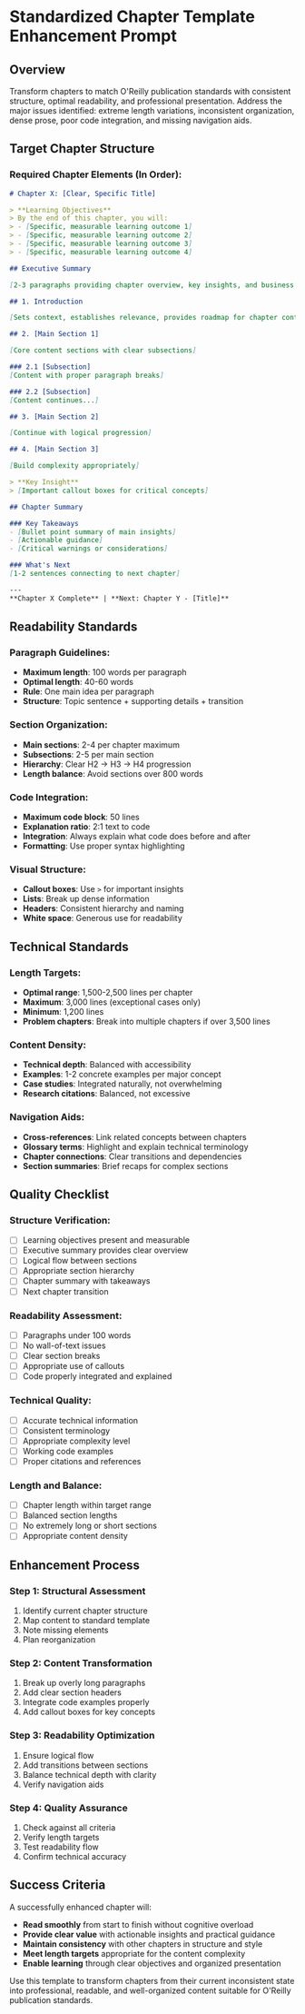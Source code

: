 # Standardized Chapter Template Enhancement Prompt

## Overview
Transform chapters to match O'Reilly publication standards with consistent structure, optimal readability, and professional presentation. Address the major issues identified: extreme length variations, inconsistent organization, dense prose, poor code integration, and missing navigation aids.

## Target Chapter Structure

### **Required Chapter Elements (In Order):**

```markdown
# Chapter X: [Clear, Specific Title]

> **Learning Objectives**
> By the end of this chapter, you will:
> - [Specific, measurable learning outcome 1]
> - [Specific, measurable learning outcome 2]  
> - [Specific, measurable learning outcome 3]
> - [Specific, measurable learning outcome 4]

## Executive Summary

[2-3 paragraphs providing chapter overview, key insights, and business relevance. Include quantifiable impact where possible.]

## 1. Introduction

[Sets context, establishes relevance, provides roadmap for chapter content]

## 2. [Main Section 1]

[Core content sections with clear subsections]

### 2.1 [Subsection]
[Content with proper paragraph breaks]

### 2.2 [Subsection]
[Content continues...]

## 3. [Main Section 2]

[Continue with logical progression]

## 4. [Main Section 3]

[Build complexity appropriately]

> **Key Insight**
> [Important callout boxes for critical concepts]

## Chapter Summary

### Key Takeaways
- [Bullet point summary of main insights]
- [Actionable guidance]
- [Critical warnings or considerations]

### What's Next
[1-2 sentences connecting to next chapter]

---
**Chapter X Complete** | **Next: Chapter Y - [Title]**
```

## Readability Standards

### **Paragraph Guidelines:**
- **Maximum length**: 100 words per paragraph
- **Optimal length**: 40-60 words
- **Rule**: One main idea per paragraph
- **Structure**: Topic sentence + supporting details + transition

### **Section Organization:**
- **Main sections**: 2-4 per chapter maximum
- **Subsections**: 2-5 per main section
- **Hierarchy**: Clear H2 → H3 → H4 progression
- **Length balance**: Avoid sections over 800 words

### **Code Integration:**
- **Maximum code block**: 50 lines
- **Explanation ratio**: 2:1 text to code
- **Integration**: Always explain what code does before and after
- **Formatting**: Use proper syntax highlighting

### **Visual Structure:**
- **Callout boxes**: Use `>` for important insights
- **Lists**: Break up dense information
- **Headers**: Consistent hierarchy and naming
- **White space**: Generous use for readability

## Technical Standards

### **Length Targets:**
- **Optimal range**: 1,500-2,500 lines per chapter
- **Maximum**: 3,000 lines (exceptional cases only)
- **Minimum**: 1,200 lines
- **Problem chapters**: Break into multiple chapters if over 3,500 lines

### **Content Density:**
- **Technical depth**: Balanced with accessibility  
- **Examples**: 1-2 concrete examples per major concept
- **Case studies**: Integrated naturally, not overwhelming
- **Research citations**: Balanced, not excessive

### **Navigation Aids:**
- **Cross-references**: Link related concepts between chapters
- **Glossary terms**: Highlight and explain technical terminology
- **Chapter connections**: Clear transitions and dependencies
- **Section summaries**: Brief recaps for complex sections

## Quality Checklist

### **Structure Verification:**
- [ ] Learning objectives present and measurable
- [ ] Executive summary provides clear overview
- [ ] Logical flow between sections
- [ ] Appropriate section hierarchy
- [ ] Chapter summary with takeaways
- [ ] Next chapter transition

### **Readability Assessment:**
- [ ] Paragraphs under 100 words
- [ ] No wall-of-text issues
- [ ] Clear section breaks
- [ ] Appropriate use of callouts
- [ ] Code properly integrated and explained

### **Technical Quality:**
- [ ] Accurate technical information
- [ ] Consistent terminology
- [ ] Appropriate complexity level
- [ ] Working code examples
- [ ] Proper citations and references

### **Length and Balance:**
- [ ] Chapter length within target range
- [ ] Balanced section lengths
- [ ] No extremely long or short sections
- [ ] Appropriate content density

## Enhancement Process

### **Step 1: Structural Assessment**
1. Identify current chapter structure
2. Map content to standard template
3. Note missing elements
4. Plan reorganization

### **Step 2: Content Transformation**
1. Break up overly long paragraphs
2. Add clear section headers
3. Integrate code examples properly
4. Add callout boxes for key concepts

### **Step 3: Readability Optimization**
1. Ensure logical flow
2. Add transitions between sections
3. Balance technical depth with clarity
4. Verify navigation aids

### **Step 4: Quality Assurance**
1. Check against all criteria
2. Verify length targets
3. Test readability flow
4. Confirm technical accuracy

## Success Criteria

A successfully enhanced chapter will:
- **Read smoothly** from start to finish without cognitive overload
- **Provide clear value** with actionable insights and practical guidance
- **Maintain consistency** with other chapters in structure and style
- **Meet length targets** appropriate for the content complexity
- **Enable learning** through clear objectives and organized presentation

Use this template to transform chapters from their current inconsistent state into professional, readable, and well-organized content suitable for O'Reilly publication standards.